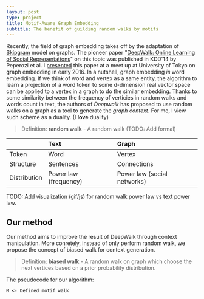 ```yaml
---
layout: post
type: project
title: Motif-Aware Graph Embedding
subtitle: The benefit of guilding random walks by motifs
---
```


Recently, the field of graph embedding takes off by the adaptation of [Skipgram](https://)
model on graphs. The pioneer paper "[DeepWalk: Online Learning of Social Representations](https://arxiv.org/abs/1403.6652)" on this topic was published in KDD'14 by Peperozi et al. 
I [presented](https://gear.github.io/) this paper at a meet up at 
University of Tokyo on graph embedding in early 2016. In a nutshell, graph embedding _is_
word embedding. If we think of word and vertex as a same entity, the 
algorithm to learn a projection of a word token to some d-dimension real vector space can
be applied to a vertex in a graph to do the similar embedding. Thanks to some similarity 
between the frequency of verticies in random walks and words count in text, the authors 
of _Deepwalk_ has proposed to use random walks on a graph as a tool to generate the 
_graph context_. For me, I view such scheme as a duality. (I **love** duality)

> Definition: **random walk** - A random walk (TODO: Add formal)

| | Text | Graph |
| :--- | :--- | :--- |
| Token | Word | Vertex |
| Structure | Sentences | Connections |
| Distribution | Power law (frequency) | Power law (social networks) |

TODO: Add visualization (gif/js) for random walk power law vs text power law.

## Our method

Our method aims to improve the result of DeepWalk through context manipulation.
More conretely, instead of only perform random walk, we propose the concept of
biased walk for context generation.

> Definition: **biased walk** - A random walk on graph which choose the next
vertices based on a prior probability distribution.

The pseudocode for our algorithm:

```
M <- Defined motif walk
```
